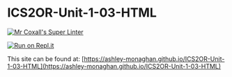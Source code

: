 # ICS2OR-Unit-1-03-HTML

[![Mr Coxall's Super Linter](https://github.com/ashley-monaghan/ICS2OR-Unit-1-03-html/workflows/Mr%20Coxall's%20Super%20Linter/badge.svg)](https://github.com/ashley-monaghan/ICS2OR-Unit-1-03-html/actions/)

[![Run on Repl.it](https://repl.it/badge/github/ashley-monaghan/ICS2OR-Unit-1-03-html)](https://repl.it/github/ashley-monaghan/ICS2OR-Unit-1-03-html)

This site can be found at: [https://ashley-monaghan.github.io/ICS2OR-Unit-1-03-HTML](https://ashley-monaghan.github.io/ICS2OR-Unit-1-03-HTML)
